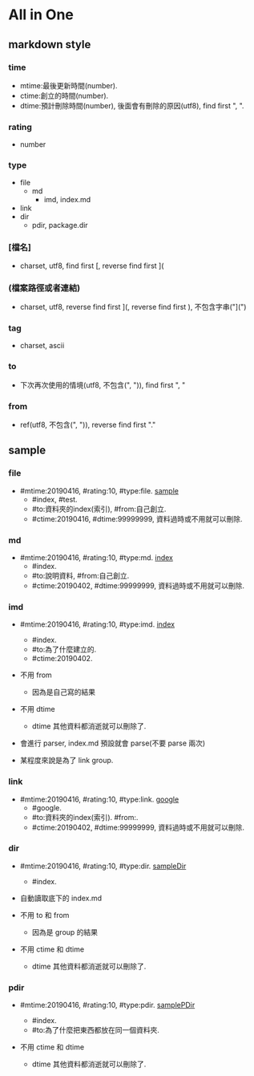 # All in One #

## markdown style ##

### time ###
* mtime:最後更新時間(number).
* ctime:創立的時間(number).
* dtime:預計刪除時間(number), 後面會有刪除的原因(utf8), find first ", ".

### rating ###
* number

### type ###
* file
  * md
    * imd, index.md
* link
* dir
  * pdir, package.dir

### [檔名] ###
* charset, utf8, find first [, reverse find first ](

### (檔案路徑或者連結) ###
* charset, utf8, reverse find first ](, reverse find first ), 不包含字串("](")
 
### tag ###
* charset, ascii

### to ###
* 下次再次使用的情境(utf8, 不包含(", ")), find first ", " 

### from ###
* ref(utf8, 不包含(", ")), reverse find first "."

## sample ##

### file ###
* \#mtime:20190416, \#rating:10, \#type:file. [sample](sample.txt)
  * \#index, \#test.
  * \#to:資料夾的index(索引), \#from:自己創立. 
  * \#ctime:20190416, \#dtime:99999999, 資料過時或不用就可以刪除.

### md ###
* \#mtime:20190416, \#rating:10, \#type:md. [index](index.md)
  * \#index.
  * \#to:說明資料, \#from:自己創立. 
  * \#ctime:20190402, \#dtime:99999999, 資料過時或不用就可以刪除.

### imd ###
* \#mtime:20190416, \#rating:10, \#type:imd. [index](index.md)
  * \#index.
  * \#to:為了什麼建立的.
  * \#ctime:20190402.

* 不用 from
  * 因為是自己寫的結果 
* 不用 dtime
  * dtime 其他資料都消逝就可以刪除了.
* 會進行 parser, index.md 預設就會 parse(不要 parse 兩次)
* 某程度來說是為了 link group.

### link ###
* \#mtime:20190416, \#rating:10, \#type:link. [google](https://www.google.com)
  * \#google.
  * \#to:資料夾的index(索引). \#from:. 
  * \#ctime:20190402, \#dtime:99999999, 資料過時或不用就可以刪除.
  
### dir ###
* \#mtime:20190416, \#rating:10, \#type:dir. [sampleDir](sampleDir)
  * \#index.

* 自動讀取底下的 index.md 
* 不用 to 和 from
  * 因為是 group 的結果
* 不用 ctime 和 dtime
  * dtime 其他資料都消逝就可以刪除了.

### pdir ###
* \#mtime:20190416, \#rating:10, \#type:pdir. [samplePDir](samplePDir)
  * \#index.
  * \#to:為了什麼把東西都放在同一個資料夾.
 
* 不用 ctime 和 dtime
  * dtime 其他資料都消逝就可以刪除了.
